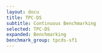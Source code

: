 ```yaml
---
layout: docu
title: TPC-DS
subtitle: Continuous Benchmarking
selected: TPC-DS
expanded: Benchmarking
benchmark_group: tpcds-sf1
---
```

